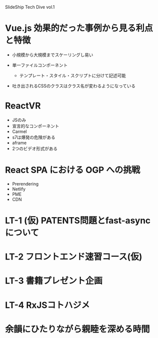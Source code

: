 SlideShip Tech Dive vol.1

# Vue.js 効果的だった事例から見る利点と特徴

- 小規模から大規模までスケーリングし易い
- 単一ファイルコンポーネント
  - テンプレート・スタイル・スクリプトに分けて記述可能

- 吐き出されるCSSのクラスはクラス名が変わるようになっている

# ReactVR

- JSのみ
- 宣言的なコンポーネント
- Carmel
- s7は爆発の危険がある
- aframe
- 2つのビデオ形式がある

# React SPA における OGP への挑戦

- Prerendering
- Netlify
- PME
- CDN

# LT-1 (仮) PATENTS問題とfast-asyncについて

# LT-2 フロントエンド速習コース(仮)

# LT-3 書籍プレゼント企画

# LT-4 RxJSコトハジメ

# 余韻にひたりながら親睦を深める時間
